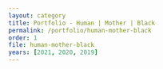 ```yaml
---
layout: category
title: Portfolio - Human | Mother | Black
permalink: /portfolio/human-mother-black
order: 1
file: human-mother-black
years: [2021, 2020, 2019]
---
```

